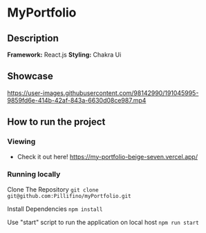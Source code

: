 # MyPortfolio

## Description
**Framework:** React.js
**Styling:** Chakra Ui

## Showcase

https://user-images.githubusercontent.com/98142990/191045995-9859fd6e-414b-42af-843a-6630d08ce987.mp4



## How to run the project
### Viewing
- Check it out here! https://my-portfolio-beige-seven.vercel.app/
### Running locally
Clone The Repository
``` git clone git@github.com:Pillifino/myPortfolio.git ```

Install Dependencies
``` npm install ```

Use "start" script to run the application on local host
```npm run start ```
